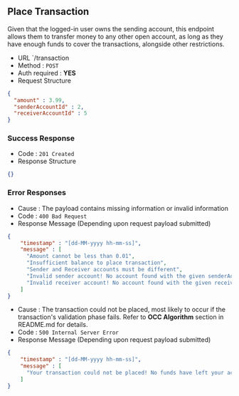## Place Transaction

Given that the logged-in user owns the sending account, this endpoint allows
them to transfer money to any other open account, as long as they have enough funds to cover
the transactions, alongside other restrictions.

* URL `/transaction
* Method : `POST`
* Auth required : **YES**
* Request Structure
```json
{
  "amount" : 3.99,
  "senderAccountId" : 2,
  "receiverAccountId" : 5
}
```

### Success Response

* Code : `201 Created`
* Response Structure

```json
{}
```

### Error Responses
* Cause : The payload contains missing information or invalid information
* Code : `400 Bad Request`
* Response Message (Depending upon request payload submitted)
```json
{
    "timestamp" : "[dd-MM-yyyy hh-mm-ss]",
    "message" : [
      "Amount cannot be less than 0.01",
      "Insufficient balance to place transaction",
      "Sender and Receiver accounts must be different",
      "Invalid sender account! No account found with the given senderAccountId",
      "Invalid receiver account! No account found with the given receiverAccountId",
    ]
}
```
* Cause : The transaction could not be placed, most likely to occur if the transaction's validation phase fails. Refer to **OCC Algorithm** section in README.md for details.
* Code : `500 Internal Server Error`
* Response Message (Depending upon request payload submitted)
```json
{
    "timestamp" : "[dd-MM-yyyy hh-mm-ss]",
    "message" : [
      "Your transaction could not be placed! No funds have left your account."
    ]
}
```
